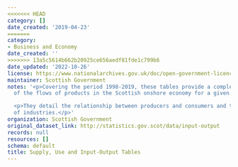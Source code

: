 ```yaml
---
<<<<<<< HEAD
category: []
date_created: '2019-04-23'
=======
category:
- Business and Economy
date_created: ''
>>>>>>> 13a5c5614b662b20925ce656aedf81fde1c799b6
date_updated: '2022-10-26'
license: https://www.nationalarchives.gov.uk/doc/open-government-licence/version/3/
maintainer: Scottish Government
notes: '<p>Covering the period 1998-2019, these tables provide a complete picture
  of the flows of products in the Scottish onshore economy for a given year. </p>

  <p>They detail the relationship between producers and consumers and the interdependencies
  of industries.</p>'
organization: Scottish Government
original_dataset_link: http://statistics.gov.scot/data/input-output
records: null
resources: []
schema: default
title: Supply, Use and Input-Output Tables
---
```

